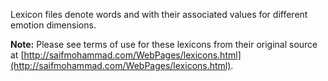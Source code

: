 Lexicon files denote words and with their associated values for different emotion dimensions.

**Note:** Please see terms of use for these lexicons from their original source at [http://saifmohammad.com/WebPages/lexicons.html](http://saifmohammad.com/WebPages/lexicons.html).

